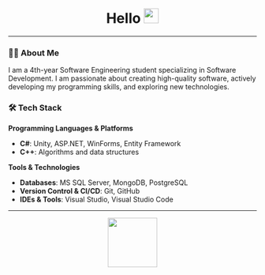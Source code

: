 <div align="center">
  <h1>
    Hello
    <img src="https://media.giphy.com/media/hvRJCLFzcasrR4ia7z/giphy.gif" width="30" />
  </h1>
</div>

---

### 👨‍💻 About Me

I am a 4th-year Software Engineering student specializing in Software Development. I am passionate about creating high-quality software, actively developing my programming skills, and exploring new technologies.

### 🛠️ Tech Stack

**Programming Languages & Platforms**
*   **C#**: Unity, ASP.NET, WinForms, Entity Framework
*   **C++**: Algorithms and data structures

**Tools & Technologies**
*   **Databases**: MS SQL Server, MongoDB, PostgreSQL
*   **Version Control & CI/CD**: Git, GitHub
*   **IDEs & Tools**: Visual Studio, Visual Studio Code

---
<div align="center">
  <img src="https://media.giphy.com/media/Vf3ZKdillTMOOaOho0/giphy.gif?cid=790b76115ozm5retj50g0qa5bnmyypj03clfyiawimre0f0u&ep=v1_stickers_search&rid=giphy.gif&ct=s" width="100">
</div>
